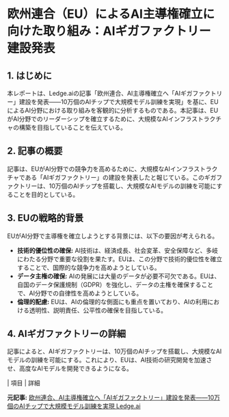 # 欧州連合（EU）によるAI主導権確立に向けた取り組み：AIギガファクトリー建設発表

## 1. はじめに

本レポートは、Ledge.aiの記事「欧州連合、AI主導権確立へ「AIギガファクトリー」建設を発表――10万個のAIチップで大規模モデル訓練を実現」を基に、EUによるAI分野における取り組みを客観的に分析するものである。本記事は、EUがAI分野でのリーダーシップを確立するために、大規模なAIインフラストラクチャの構築を目指していることを伝えている。

## 2. 記事の概要

記事は、EUがAI分野での競争力を高めるために、大規模なAIインフラストラクチャである「AIギガファクトリー」の建設を発表したと報じている。このギガファクトリーは、10万個のAIチップを搭載し、大規模なAIモデルの訓練を可能にすることを目的としている。

## 3. EUの戦略的背景

EUがAI分野で主導権を確立しようとする背景には、以下の要因が考えられる。

* **技術的優位性の確保:** AI技術は、経済成長、社会変革、安全保障など、多岐にわたる分野で重要な役割を果たす。EUは、この分野で技術的優位性を確立することで、国際的な競争力を高めようとしている。
* **データ主権の確保:** AIの発展には大量のデータが必要不可欠である。EUは、自国のデータ保護規制（GDPR）を強化し、データの主権を確保することで、AI分野での自律性を高めようとしている。
* **倫理的配慮:** EUは、AIの倫理的な側面にも重点を置いており、AIの利用における透明性、説明責任、公平性の確保を目指している。

## 4. AIギガファクトリーの詳細

記事によると、AIギガファクトリーは、10万個のAIチップを搭載し、大規模なAIモデルの訓練を可能にする。これにより、EUは、AI技術の研究開発を加速させ、高度なAIモデルを開発できるようになる。

| 項目 | 詳細 

**元記事:** [欧州連合、AI主導権確立へ「AIギガファクトリー」建設を発表――10万個のAIチップで大規模モデル訓練を実現 Ledge.ai](https://ledge.ai/articles/eu_ai_gigafactory_strategy)